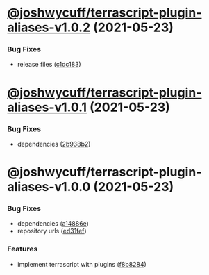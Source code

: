# [@joshwycuff/terrascript-plugin-aliases-v1.0.2](https://github.com/joshwycuff/terrascript/compare/@joshwycuff/terrascript-plugin-aliases-v1.0.1...@joshwycuff/terrascript-plugin-aliases-v1.0.2) (2021-05-23)


### Bug Fixes

* release files ([c1dc183](https://github.com/joshwycuff/terrascript/commit/c1dc183d62b73db5674b06105d9827d64dcd64d7))

# [@joshwycuff/terrascript-plugin-aliases-v1.0.1](https://github.com/joshwycuff/terrascript/compare/@joshwycuff/terrascript-plugin-aliases-v1.0.0...@joshwycuff/terrascript-plugin-aliases-v1.0.1) (2021-05-23)


### Bug Fixes

* dependencies ([2b938b2](https://github.com/joshwycuff/terrascript/commit/2b938b2fc8c34e0f68113a2fa760a165978a3072))

# @joshwycuff/terrascript-plugin-aliases-v1.0.0 (2021-05-23)


### Bug Fixes

* dependencies ([a14886e](https://github.com/joshwycuff/terrascript/commit/a14886ec46641d88c3b29282357f2add7a84b2d2))
* repository urls ([ed31fef](https://github.com/joshwycuff/terrascript/commit/ed31fefdc4e0cf373f5cc19484e387f5e465468d))


### Features

* implement terrascript with plugins ([f8b8284](https://github.com/joshwycuff/terrascript/commit/f8b82845697e33dbafc0355a6e67c52d4982c4d0))

